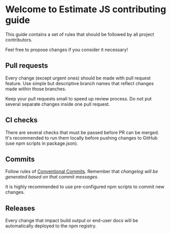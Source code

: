 # Welcome to Estimate JS contributing guide

This guide contains a set of rules that should be followed by all project contributors. 

Feel free to propose changes if you consider it necessary!

## Pull requests

Every change (except urgent ones) should be made with pull request feature. Use simple but descriptive branch names that reflect changes made within those branches.

Keep your pull requests small to speed up review process. Do not put several separate changes inside one pull request.

## CI checks

There are several checks that must be passed before PR can be merged. It's recommended to run them locally before pushing changes to GitHub (use npm scripts in package.json).

## Commits

Follow rules of [Conventional Commits](https://www.conventionalcommits.org/). Remember that *changelog will be generated based on that commit messages*.

It is highly recommended to use pre-configured npm scripts to commit new changes.

## Releases

Every change that impact build output or end-user docs will be automatically deployed to the npm registry.
